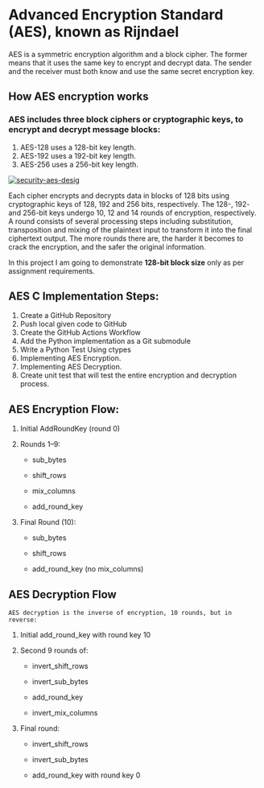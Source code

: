 # Advanced Encryption Standard (AES), known as Rijndael
AES is a symmetric encryption algorithm and a block cipher. The former means that it uses the same key to encrypt and decrypt data. The sender and the receiver must both know and use the same secret encryption key.

## How AES encryption works
### AES includes three block ciphers or cryptographic keys, to encrypt and decrypt message blocks:

1. AES-128 uses a 128-bit key length.
2. AES-192 uses a 192-bit key length.
3. AES-256 uses a 256-bit key length.

[![security-aes-desig](https://iili.io/37c3Rg2.md.jpg)](https://freeimage.host/i/37c3Rg2)

Each cipher encrypts and decrypts data in blocks of 128 bits using cryptographic keys of 128, 192 and 256 bits, respectively. The 128-, 192- and 256-bit keys undergo 10, 12 and 14 rounds of encryption, respectively. A round consists of several processing steps including substitution, transposition and mixing of the plaintext input to transform it into the final ciphertext output. The more rounds there are, the harder it becomes to crack the encryption, and the safer the original information.

In this project I am going to demonstrate **128-bit block size** only as per assignment requirements.

## AES C Implementation Steps:
1) Create a GitHub Repository
2) Push local given code to GitHub
3) Create the GitHub Actions Workflow
4) Add the Python implementation as a Git submodule
5) Write a Python Test Using ctypes
6) Implementing AES Encryption.
7) Implementing AES Decryption.
8) Create unit test that will test the entire encryption and decryption process.

## AES Encryption Flow:

1) Initial AddRoundKey (round 0)

2) Rounds 1–9:

    - sub_bytes

    - shift_rows

    - mix_columns

    - add_round_key

3) Final Round (10):

    - sub_bytes

    - shift_rows

    - add_round_key (no mix_columns)

## AES Decryption Flow

    AES decryption is the inverse of encryption, 10 rounds, but in reverse:

1) Initial add_round_key with round key 10

2) Second 9 rounds of:

    - invert_shift_rows

    - invert_sub_bytes

    - add_round_key

    - invert_mix_columns

3) Final round:

    - invert_shift_rows

    - invert_sub_bytes

    - add_round_key with round key 0